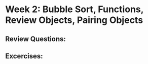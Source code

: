 # Week 2: Bubble Sort, Functions, Review Objects, Pairing Objects 

## Review Questions:

## Excercises:
